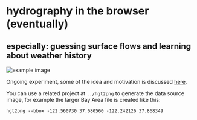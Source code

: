 # hydrography in the browser (eventually)
## especially: guessing surface flows and learning about weather history

![example image](http://farm9.staticflickr.com/8385/8550574040_9dc55df37a_o.png)

Ongoing experiment, some of the idea and motivation is discussed
[here](http://partialmap.tumblr.com/post/42826697787/slow-weather-records).

You can use a related project at `../hgt2png` to generate the data source image,
for example the larger Bay Area file is created like this:

`hgt2png --bbox -122.560730 37.680560 -122.242126 37.868349`
